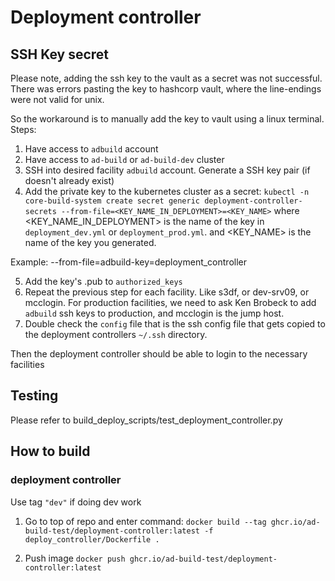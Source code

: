 # Deployment controller

## SSH Key secret
Please note, adding the ssh key to the vault as a secret was not successful.
There was errors pasting the key to hashcorp vault, where the line-endings were not valid for unix.

So the workaround is to manually add the key to vault using a linux terminal.
Steps: 
1. Have access to `adbuild` account
2. Have access to `ad-build` or `ad-build-dev` cluster
3. SSH into desired facility `adbuild` account. Generate a SSH key pair (if doesn't already exist)
4. Add the private key to the kubernetes cluster as a secret:
```kubectl -n core-build-system create secret generic deployment-controller-secrets --from-file=<KEY_NAME_IN_DEPLOYMENT>=<KEY_NAME>```
where <KEY_NAME_IN_DEPLOYMENT> is the name of the key in `deployment_dev.yml` or `deployment_prod.yml`. and <KEY_NAME> is the name of the key you generated.

Example: --from-file=adbuild-key=deployment_controller

5. Add the key's .pub to `authorized_keys`
6. Repeat the previous step for each facility. Like s3df, or dev-srv09, or mcclogin. For production facilities, we need to ask Ken Brobeck to add `adbuild` ssh keys to production, and mcclogin is the jump host.
7. Double check the `config` file that is the ssh config file that gets copied to the deployment controllers `~/.ssh` directory.

Then the deployment controller should be able to login to the necessary facilities

## Testing
Please refer to build_deploy_scripts/test_deployment_controller.py

## How to build
### deployment controller
Use tag `"dev"` if doing dev work
1. Go to top of repo and enter command:
`docker build --tag ghcr.io/ad-build-test/deployment-controller:latest -f deploy_controller/Dockerfile .`

2. Push image
`docker push ghcr.io/ad-build-test/deployment-controller:latest`